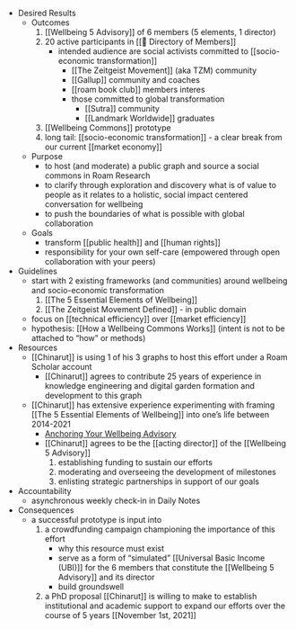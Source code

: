 - Desired Results
    - Outcomes
        1. [[Wellbeing 5 Advisory]] of 6 members (5 elements, 1 director)
        2. 20 active participants in [[📜 Directory of Members]]
            - intended audience are social activists committed to [[socio-economic transformation]]
                - [[The Zeitgeist Movement]] (aka TZM) community
                - [[Gallup]] community and coaches
                - [[roam book club]] members interes
                - those committed to global transformation
                    - [[Sutra]] community
                    - [[Landmark Worldwide]] graduates
        3. [[Wellbeing Commons]] prototype
        4. long tail: [[socio-economic transformation]] - a clear break from our current [[market economy]]
    - Purpose
        - to host (and moderate) a public graph and source a social commons in Roam Research
        - to clarify through exploration and discovery what is of value to people as it relates to a holistic, social impact centered conversation for wellbeing
        - to push the boundaries of what is possible with global collaboration
    - Goals
        - transform [[public health]] and [[human rights]]
        - responsibility for your own self-care (empowered through open collaboration with your peers)
- Guidelines
    - start with 2 existing frameworks (and communities) around wellbeing and socio-economic transformation
        1. [[The 5 Essential Elements of Wellbeing]]
        2. [[The Zeitgeist Movement Defined]] - in public domain
    - focus on [[technical efficiency]] over [[market efficiency]]
    - hypothesis: [[How a Wellbeing Commons Works]] (intent is not to be attached to “how” or methods)
- Resources
    - [[Chinarut]] is using 1 of his 3 graphs to host this effort under a Roam Scholar account
        - [[Chinarut]] agrees to contribute 25 years of experience in knowledge engineering and digital garden formation and development to this graph
    - [[Chinarut]] has extensive experience experimenting with framing [[The 5 Essential Elements of Wellbeing]] into one’s life between 2014-2021
        - [Anchoring Your Wellbeing Advisory](https://www.notion.so/communitygarden/Anchoring-Your-Wellbeing-5-Advisory-b4cba9a9dc234fb2b2aabd0454cf19df)
        - [[Chinarut]] agrees to be the [[acting director]] of the [[Wellbeing 5 Advisory]]
            1. establishing funding to sustain our efforts
            2. moderating and overseeing the development of milestones
            3. enlisting strategic partnerships in support of our goals
- Accountability
    - asynchronous weekly check-in in Daily Notes
- Consequences
    - a successful prototype is input into
        1. a crowdfunding campaign championing the importance of this effort
            - why this resource must exist
            - serve as a form of “simulated” [[Universal Basic Income (UBI)]] for the 6 members that constitute the [[Wellbeing 5 Advisory]] and its director
            - build groundswell
        2. a PhD proposal [[Chinarut]] is willing to make to establish institutional and academic support to expand our efforts over the course of 5 years [[November 1st, 2021]]
